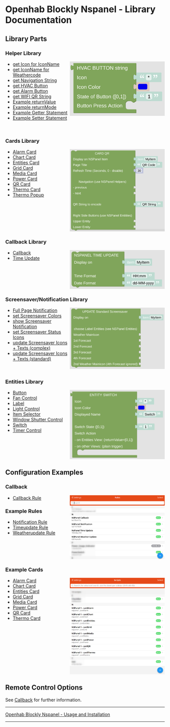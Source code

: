 # Openhab Blockly Nspanel - Library Documentation

## Library Parts

### Helper Library

[<img src="img/blockLibrary_nspanel_helpers_hvacButton.png" align="right" width="300">](img/blockLibrary_nspanel_helpers_hvacButton.png)

- [get Icon for IconName](blockLibrary_nspanel_helpers_getIconForName.md)
- [get IconName for Weathercode](blockLibrary_nspanel_helpers_getIconNameForWeathercode.md)
- [get Navigation String](blockLibrary_nspanel_helpers_navString.md)
- [get HVAC Button](blockLibrary_nspanel_helpers_hvacButton.md)
- [get Alarm Button](blockLibrary_nspanel_helpers_alarmButton.md)
- [get WIFI QR String](blockLibrary_nspanel_helpers_QRString.md)
- [Example returnValue](blockLibrary_nspanel_helpers_returnValue.md)
- [Example returnMode](blockLibrary_nspanel_helpers_returnValue.md)
- [Example Getter Statement](blockLibrary_nspanel_helpers_exampleGetter.md)
- [Example Setter Statement](blockLibrary_nspanel_helpers_exampleSetter.md)

<br clear="right"/>

### Cards Library

[<img src="img/blockLibrary_nspanel_cards_cardQR.png" align="right" width="300">](img/blockLibrary_nspanel_cards_cardQR.png)

- [Alarm Card](blockLibrary_nspanel_cards_cardAlarm.md)
- [Chart Card](blockLibrary_nspanel_cards_cardChart.md)
- [Entities Card](blockLibrary_nspanel_cards_cardEntities.md)
- [Grid Card](blockLibrary_nspanel_cards_cardGrid.md)
- [Media Card](blockLibrary_nspanel_cards_cardMedia.md)
- [Power Card](blockLibrary_nspanel_cards_cardPower.md)
- [QR Card](blockLibrary_nspanel_cards_cardQR.md)
- [Thermo Card](blockLibrary_nspanel_cards_cardThermo.md)
- [Thermo Popup](blockLibrary_nspanel_cards_popupThermo.md)

<br clear="right"/>

### Callback Library

[<img src="img/blockLibrary_nspanel_callback_timeUpdate.png" align="right" width="300">](img/blockLibrary_nspanel_callback_timeUpdate.png)

- [Callback](blockLibrary_nspanel_callback_callback.md)
- [Time Update](blockLibrary_nspanel_callback_timeUpdate.md)

<br clear="right"/>

### Screensaver/Notification Library

[<img src="img/blockLibrary_nspanel_screensaver_updateStandard.png" align="right" width="300">](img/blockLibrary_nspanel_screensaver_updateStandard.png)

- [Full Page Notification](blockLibrary_nspanel_screensaver_fullNotification.md)
- [set Screensaver Colors](blockLibrary_nspanel_screensaver_screensaverColors.md)
- [show Screensaver Notification](blockLibrary_nspanel_screensaver_screensaverNotification.md)
- [set Screensaver Status Icons](blockLibrary_nspanel_screensaver_screensaverStatusIcons.md)
- [update Screensaver Icons + Texts (complex)](blockLibrary_nspanel_screensaver_updateComplex.md)
- [update Screensaver Icons + Texts (standard)](blockLibrary_nspanel_screensaver_updateStandard.md)

<br clear="right"/>

### Entities Library

[<img src="img/blockLibrary_nspanel_entities_switch.png" align="right" width="300">](img/blockLibrary_nspanel_entities_switch.png)

- [Button](blockLibrary_nspanel_entities_button.md)
- [Fan Control](blockLibrary_nspanel_entities_fan.md)
- [Label](blockLibrary_nspanel_entities_label.md)
- [Light Control](blockLibrary_nspanel_entities_light.md)
- [Item Selector](blockLibrary_nspanel_entities_selector.md)
- [Window Shutter Control](blockLibrary_nspanel_entities_shutter.md)
- [Switch](blockLibrary_nspanel_entities_switch.md)
- [Timer Control](blockLibrary_nspanel_entities_timer.md)

<br clear="right"/>

## Configuration Examples

### Callback

[<img src="img/openhab_rules_.png" align="right" width="300">](img/openhab_rules_.png)

- [Callback Rule](openhab_rules_callback.md)

### Example Rules

- [Notification Rule](openhab_rules_notification.md)
- [Timeupdate Rule](openhab_rules_timeupdate.md)
- [Weatherupdate Rule](openhab_rules_weatherupdate.md)

<br clear="right"/>

### Example Cards

[<img src="img/openhab_scripts_.png" align="right" width="300">](img/openhab_scripts_.png)

- [Alarm Card](openhab_scripts_nspanel1_cardAlarm.md)
- [Chart Card](openhab_scripts_nspanel1_cardChart.md)
- [Entities Card](openhab_scripts_nspanel1_cardEntities.md)
- [Grid Card](openhab_scripts_nspanel1_cardGrid.md)
- [Media Card](openhab_scripts_nspanel1_cardMedia.md)
- [Power Card](openhab_scripts_nspanel1_cardPower.md)
- [QR Card](openhab_scripts_nspanel1_cardQR.md)
- [Thermo Card](openhab_scripts_nspanel1_cardThermo.md)

<br clear="right"/>

## Remote Control Options

See [Callback](blockLibrary_nspanel_callback_callback.md) for further information.

---

[Openhab Blockly Nspanel - Usage and Installation](../README.md)

---

